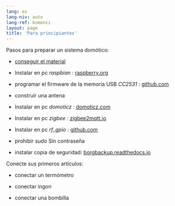 ```yaml
---
lang: es
lang-niv: auto
lang-ref: komenci
layout: page
title: 'Para principiantes'
---
```


Pasos para preparar un sistema domótico:  

* [conseguir el material](_posts/2020-08-31-aparataro.md)

* Instalar en pc _raspbian_ : [raspberry.org](https://www.raspberrypi.org/documentation/installation/installing-images/README.md)

* programar el firmware de la memoria USB _CC2531_ : [github.com](https://github.com/jmichault/flash_cc2531)

* construir una antena

* Instalar en pc _domoticz_ : [domoticz.com](https://www.domoticz.com/wiki/Raspberry_Pi)

* Instalar en pc _zigbee_ : [zigbee2mqtt.io](https://www.zigbee2mqtt.io/getting_started/running_zigbee2mqtt.html)

* Instalar en pc _rf_gpio_ : [github.com](https://github.com/jmichault/rf_gpio/blob/master/LeguMin.md)

* prohibir _sudo_ Sin contraseña

* instalar copia de seguridad: [borgbackup.readthedocs.io](https://borgbackup.readthedocs.io/en/stable/installation.html)


Conecte sus primeros artículos:  
* conectar un termómetro

* conectar ingon

* conectar una bombilla


